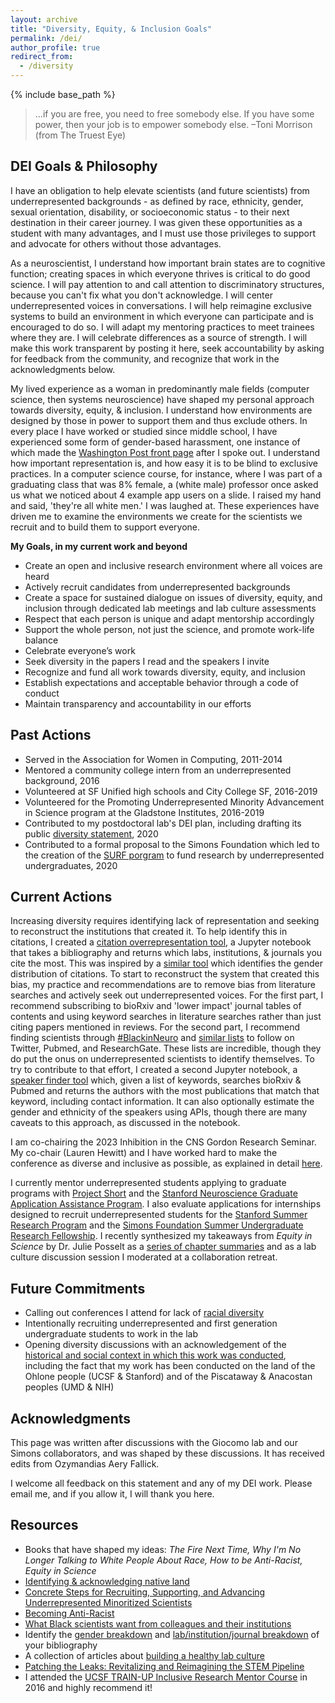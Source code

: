 ```yaml
---
layout: archive
title: "Diversity, Equity, & Inclusion Goals"
permalink: /dei/
author_profile: true
redirect_from:
  - /diversity
---
```


{% include base_path %}

>...if you are free, you need to free somebody else. If you have some power, then your job is to empower somebody else. &#8211;Toni Morrison (from The Truest Eye)


## DEI Goals & Philosophy
I have an obligation to help elevate scientists (and future scientists) from underrepresented backgrounds - as defined by race, ethnicity, gender, sexual orientation, disability, or socioeconomic status - to their next destination in their career journey. I was given these opportunities as a student with many advantages, and I must use those privileges to support and advocate for others without those advantages.

As a neuroscientist, I understand how important brain states are to cognitive function; creating spaces in which everyone thrives is critical to do good science. I will pay attention to and call attention to discriminatory structures, because you can't fix what you don't acknowledge. I will center underrepresented voices in conversations. I will help reimagine exclusive systems to build an environment in which everyone can participate and is encouraged to do so. I will adapt my mentoring practices to meet trainees where they are. I will celebrate differences as a source of strength. I will make this work transparent by posting it here, seek accountability by asking for feedback from the community, and recognize that work in the acknowledgments below.

My lived experience as a woman in predominantly male fields (computer science, then systems neuroscience) have shaped my personal approach towards diversity, equity, & inclusion. I understand how environments are designed by those in power to support them and thus exclude others. In every place I have worked or studied since middle school, I have experienced some form of gender-based harassment, one instance of which made the [Washington Post front page](https://www.washingtonpost.com/local/education/in-a-prestigious-high-school-math-and-science-program-alumni-say-metoo/2018/03/01/b17f68ac-f1b6-11e7-b390-a36dc3fa2842_story.html) after I spoke out. I understand how important representation is, and how easy it is to be blind to exclusive practices. In a computer science course, for instance, where I was part of a graduating class that was 8% female, a (white male) professor once asked us what we noticed about 4 example app users on a slide. I raised my hand and said, 'they're all white men.' I was laughed at. These experiences have driven me to examine the environments we create for the scientists we recruit and to build them to support everyone.

**My Goals, in my current work and beyond**
* Create an open and inclusive research environment where all voices are heard
* Actively recruit candidates from underrepresented backgrounds
* Create a space for sustained dialogue on issues of diversity, equity, and inclusion through dedicated lab meetings and lab culture assessments
* Respect that each person is unique and adapt mentorship accordingly
* Support the whole person, not just the science, and promote work-life balance
* Celebrate everyone’s work
* Seek diversity in the papers I read and the speakers I invite
* Recognize and fund all work towards diversity, equity, and inclusion
* Establish expectations and acceptable behavior through a code of conduct
* Maintain transparency and accountability in our efforts

## Past Actions
* Served in the Association for Women in Computing, 2011-2014
* Mentored a community college intern from an underrepresented background, 2016
* Volunteered at SF Unified high schools and City College SF, 2016-2019
* Volunteered for the Promoting Underrepresented Minority Advancement in Science program at the Gladstone Institutes, 2016-2019
* Contributed to my postdoctoral lab's DEI plan, including drafting its public [diversity statement](https://giocomolab.weebly.com/philosophy.html), 2020
* Contributed to a formal proposal to the Simons Foundation which led to the creation of the [SURF porgram](https://www.simonsfoundation.org/grant/scgb-undergraduate-research-fellowship-surf-program/) to fund research by underrepresented undergraduates, 2020

## Current Actions
Increasing diversity requires identifying lack of representation and seeking to reconstruct the institutions that created it. To help identify this in citations, I created a [citation overrepresentation tool](https://github.com/emilyasterjones/bioRxiv_speaker_finder), a Jupyter notebook that takes a bibliography and returns which labs, institutions, & journals you cite the most. This was inspired by a [similar tool](https://github.com/dalejn/cleanBib) which identifies the gender distribution of citations. To start to reconstruct the system that created this bias, my practice and recommendations are to remove bias from literature searches and actively seek out underrepresented voices. For the first part, I recommend subscribing to bioRxiv and 'lower impact' journal tables of contents and using keyword searches in literature searches rather than just citing papers mentioned in reviews. For the second part, I recommend finding scientists through [#BlackinNeuro](https://www.blackinneuro.com/profiles) and [similar lists](/grs/) to follow on Twitter, Pubmed, and ResearchGate. These lists are incredible, though they do put the onus on underrepresented scientists to identify themselves. To try to contribute to that effort, I created a second Jupyter notebook, a [speaker finder tool](https://github.com/emilyasterjones/bioRxiv_speaker_finder) which, given a list of keywords, searches bioRxiv & Pubmed and returns the authors with the most publications that match that keyword, including contact information. It can also optionally estimate the gender and ethnicity of the speakers using APIs, though there are many caveats to this approach, as discussed in the notebook.

I am co-chairing the 2023 Inhibition in the CNS Gordon Research Seminar. My co-chair (Lauren Hewitt) and I have worked hard to make the conference as diverse and inclusive as possible, as explained in detail [here](/grs/).

I currently mentor underrepresented students applying to graduate programs with [Project Short](https://www.project-short.com/vision.html) and the [Stanford Neuroscience Graduate Application Assistance Program](https://med.stanford.edu/neurogradprogram/prospective_students.html). I also evaluate applications for internships designed to recruit underrepresented students for the [Stanford Summer Research Program](https://biosciences.stanford.edu/current-students/diversity/programs-for-students/ssrp-amgen-scholars-program/) and the [Simons Foundation Summer Undergraduate Research Fellowship](https://www.simonsfoundation.org/grant/scgb-undergraduate-research-fellowship-surf-program/). I recently synthesized my takeaways from _Equity in Science_ by Dr. Julie Posselt as a [series of chapter summaries](https://twitter.com/i/events/1525985786666987521) and as a lab culture discussion session I moderated at a collaboration retreat.

## Future Commitments
* Calling out conferences I attend for lack of [racial diversity](https://twitter.com/EmilyAeryJones/status/1313896865398624256)
* Intentionally recruiting underrepresented and first generation undergraduate students to work in the lab
* Opening diversity discussions with an acknowledgement of the [historical and social context in which this work was conducted](https://static1.squarespace.com/static/54b33424e4b08972957c8dcd/t/5ee1469c8a2566161953b459/1591821981292/Acknowledgement+Statement+for+Website.pdf), including the fact that my work has been conducted on the land of the Ohlone people (UCSF & Stanford) and of the Piscataway & Anacostan peoples (UMD & NIH)

## Acknowledgments
This page was written after discussions with the Giocomo lab and our Simons collaborators, and was shaped by these discussions. It has received edits from Ozymandias Aery Fallick.

I welcome all feedback on this statement and any of my DEI work. Please email me, and if you allow it, I will thank you here.

## Resources
* Books that have shaped my ideas: _The Fire Next Time, Why I'm No Longer Talking to White People About Race, How to be Anti-Racist, Equity in Science_
* [Identifying & acknowledging native land](https://native-land.ca/)
* [Concrete Steps for Recruiting, Supporting, and Advancing Underrepresented Minoritized Scientists](https://docs.google.com/document/d/1Ic6bil2AvrQmPFUcUyxcw_FumofKkUo3VLsU7qG0cTk/edit)
* [Becoming Anti-Racist](https://drive.google.com/file/d/1Y6M_-Mca8vm5QKubhd1dWfsz-cAJ3Y-E/view)
* [What Black scientists want from colleagues and their institutions](https://www.nature.com/articles/d41586-020-01883-8)
* Identify the [gender breakdown](https://github.com/dalejn/cleanBib) and [lab/institution/journal breakdown](https://github.com/emilyasterjones/bioRxiv_speaker_finder) of your bibliography
* A collection of articles about [building a healthy lab culture](https://twitter.com/KristinMBranson/status/1295739138973536258)
* [Patching the Leaks: Revitalizing and Reimagining the STEM Pipeline](https://www.cell.com/cell/fulltext/S0092-8674(20)31226-5)
* I attended the [UCSF TRAIN-UP Inclusive Research Mentor Course](https://career.ucsf.edu/phds/academic-careers/TRAIN-UP/course) in 2016 and highly recommend it!
